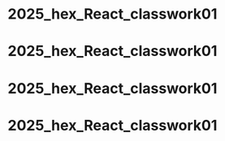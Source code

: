 # 2025_hex_React_classwork01
# 2025_hex_React_classwork01
# 2025_hex_React_classwork01
# 2025_hex_React_classwork01
